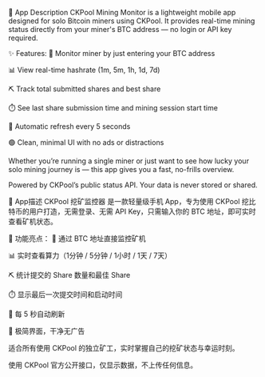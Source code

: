 📱 App Description
CKPool Mining Monitor is a lightweight mobile app designed for solo Bitcoin miners using CKPool. It provides real-time mining status directly from your miner's BTC address — no login or API key required.

✨ Features:
🔧 Monitor miner by just entering your BTC address

📊 View real-time hashrate (1m, 5m, 1h, 1d, 7d)

⛏️ Track total submitted shares and best share

⏱️ See last share submission time and mining session start time

🔁 Automatic refresh every 5 seconds

🟢 Clean, minimal UI with no ads or distractions

Whether you’re running a single miner or just want to see how lucky your solo mining journey is — this app gives you a fast, no-frills overview.

Powered by CKPool’s public status API. Your data is never stored or shared.

📱 App描述
CKPool 挖矿监控器 是一款轻量级手机 App，专为使用 CKPool 挖比特币的用户打造，无需登录、无需 API Key，只需输入你的 BTC 地址，即可实时查看矿机状态。

🌟 功能亮点：
🔧 通过 BTC 地址直接监控矿机

📊 实时查看算力（1分钟 / 5分钟 / 1小时 / 1天 / 7天）

⛏️ 统计提交的 Share 数量和最佳 Share

⏱️ 显示最后一次提交时间和启动时间

🔁 每 5 秒自动刷新

🧼 极简界面，干净无广告

适合所有使用 CKPool 的独立矿工，实时掌握自己的挖矿状态与幸运时刻。

使用 CKPool 官方公开接口，仅显示数据，不上传任何信息。
